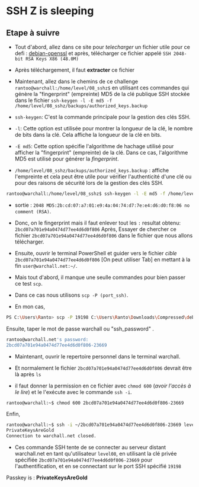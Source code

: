 # SSH Z is sleeping

## Etape à suivre

* Tout d'abord, allez dans ce site pour *telecharger* un fichier utile pour ce defi : [debian-openssl](https://hdm.io/tools/debian-openssl/?fbclid=IwAR3MECf0l_Ss03PgyrdGMMXsKVTa-L55vjsvtY9yDgCAAIfA1lgrRY7_B04) et après, télécharger ce fichier appelé `SSH 2048-bit RSA Keys X86 (48.0M)`
* Après téléchargement, il faut **extracter** ce fichier

* Maintenant, allez dans le chemins de ce challenge `rantoo@warchall:/home/level/08_sshz$` en utilisant ces commandes qui génère la "fingerprint" (empreinte) MD5 de la clé publique SSH stockée dans le fichier `ssh-keygen -l -E md5 -f /home/level/08_sshz/backups/authorized_keys.backup`

* `ssh-keygen`: C'est la commande principale pour la gestion des clés SSH.
* `-l`: Cette option est utilisée pour montrer la longueur de la clé, le nombre de bits dans la clé. Cela affiche la longueur de la clé en bits.
* `-E md5`: Cette option spécifie l'algorithme de hachage utilisé pour afficher la "fingerprint" (empreinte) de la clé. Dans ce cas, l'algorithme MD5 est utilisé pour générer la *fingerprint*.
* `/home/level/08_sshz/backups/authorized_keys.backup` : affiche l'empreinte et cela peut être utile pour vérifier l'authenticité d'une clé ou pour des raisons de sécurité lors de la gestion des clés SSH.

````sh
rantoo@warchall:/home/level/08_sshz$ ssh-keygen -l -E md5 -f /home/level/08_sshz/backups/authorized_keys.backup

````
* sortie : `2048 MD5:2b:cd:07:a7:01:e9:4a:04:74:d7:7e:e4:d6:d0:f8:06 no comment (RSA)`.

* Donc, on le fingerprint mais il faut enlever tout les `:` 
resultat obtenu: `2bcd07a701e94a0474d77ee4d6d0f806`
Après, Essayer de chercher ce fichier `2bcd07a701e94a0474d77ee4d6d0f806` dans le fichier que nous allons télécharger.


* Ensuite, ouvrir le terminal PowerShell et guider vers le fichier *cible* `2bcd07a701e94a0474d77ee4d6d0f806` [On peut utiliser Tab]
en mettant à la fin `user@warchall.net:~/`.
* Mais tout d'abord, il manque une seulle commandes pour bien passer ce test `scp`.
* Dans ce cas nous utilisons `scp -P (port_ssh)`.
* En mon cas, 

````sh
PS C:\Users\Ranto> scp -P 19198 C:\Users\Ranto\Downloads\Compressed\debian_ssh_rsa_2048_x86\rsa\2048\2bcd07a701e94a0474d77ee4d6d0f806-23669 rantoo@warchall.net:~/

````

Ensuite, taper le mot de passe warchall ou "ssh_password" .
````sh
rantoo@warchall.net's password:
2bcd07a701e94a0474d77ee4d6d0f806-23669                                                              100% 1671     5.1KB/s   00:00

````

* Maintenant, ouvrir le repertoire personnel dans le terminal warchall.
* Et normalement le fichier `2bcd07a701e94a0474d77ee4d6d0f806` devrait être là après `ls`

* il faut donner la permission en ce fichier avec `chmod 600` (*avoir l'accès à le lire*) et le l'exécute avec le commande `ssh -i`.

````sh
rantoo@warchall:~$ chmod 600 2bcd07a701e94a0474d77ee4d6d0f806-23669

````
Enfin, 

````sh
rantoo@warchall:~$ ssh -i ~/2bcd07a701e94a0474d77ee4d6d0f806-23669 level08@warchall.net -p 19198
PrivateKeysAreGold
Connection to warchall.net closed.

````
* Ces commande SSH tente de se connecter au serveur distant warchall.net en tant qu'utilisateur `level08`, en utilisant la clé privée spécifiée `2bcd07a701e94a0474d77ee4d6d0f806-23669` pour l'authentification, et en se connectant sur le port SSH spécifié `19198`

Passkey is : **PrivateKeysAreGold**